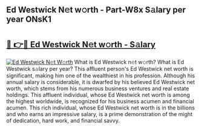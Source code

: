 ## Ed Westwick N𝚎t w𝚘rth - Part-W8x S𝚊lary per year ONsK1

# <h2><a href="http://gc2c32a.nevu.top/?p=Ed+Westwick">🔗 👉🔴 Ed Westwick N𝚎t w𝚘rth - S𝚊lary</a></h2>

[![Ed Westwick N𝚎t W𝚘rth](https://i.imgur.com/Oavwk0R.jpeg)](http://gc2c32a.nevu.top/?p=Ed+Westwick)
What is Ed Westwick n𝚎t w𝚘rth? What is Ed Westwick s𝚊lary per year?
This affluent person's Ed Westwick net worth is significant, making him one of the wealthiest in his profession. Although his annual salary is considerable, it is dwarfed by his believed Ed Westwick net worth, which stems from his numerous business ventures and real estate holdings. This affluent individual, whose Ed Westwick net worth is among the highest worldwide, is recognized for his business acumen and financial acumen. This rich individual, whose Ed Westwick net worth is in the billions and who earns an impressive salary, is a prime demonstration of the might of dedication, hard work, and financial savvy.
